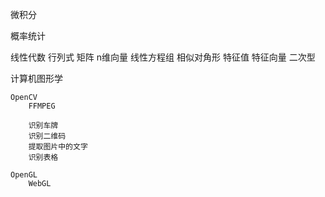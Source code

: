 


微积分


概率统计


线性代数
    行列式
    矩阵
    n维向量
    线性方程组
    相似对角形
        特征值
        特征向量
    二次型


计算机图形学

    OpenCV
        FFMPEG

        识别车牌
        识别二维码
        提取图片中的文字
        识别表格

    OpenGL
        WebGL

